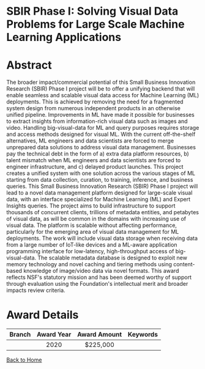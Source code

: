 
SBIR Phase I: Solving Visual Data Problems for Large Scale Machine Learning Applications
========================================================================================

# Abstract


The broader impact/commercial potential of this Small Business Innovation Research (SBIR) Phase I project will be to offer a unifying backend that will enable seamless and scalable visual data access for Machine Learning (ML) deployments. This is achieved by removing the need for a fragmented system design from numerous independent products in an otherwise unified pipeline. Improvements in ML have made it possible for businesses to extract insights from information-rich visual data such as images and video. Handling big-visual-data for ML and query purposes requires storage and access methods designed for visual ML. With the current off-the-shelf alternatives, ML engineers and data scientists are forced to merge unprepared data solutions to address visual data management. Businesses pay the technical debt in the form of a) extra data platform resources, b) talent mismatch when ML engineers and data scientists are forced to engineer infrastructure, and c) delayed product launches. This project creates a unified system with one solution across the various stages of ML starting from data collection, curation, to training, inference, and business queries. This Small Business Innovation Research (SBIR) Phase I project will lead to a novel data management platform designed for large-scale visual data, with an interface specialized for Machine Learning (ML) and Expert Insights queries. The project aims to build infrastructure to support thousands of concurrent clients, trillions of metadata entities, and petabytes of visual data, as will be common in the domains with increasing use of visual data. The platform is scalable without affecting performance, particularly for the emerging area of visual data management for ML deployments. The work will include visual data storage when receiving data from a large number of IoT-like devices and a ML-aware application programming interface for low-latency, high-throughput access of big-visual-data. The scalable metadata database is designed to exploit new memory technology and novel caching and tiering methods using content-based knowledge of image/video data via novel formats. This award reflects NSF's statutory mission and has been deemed worthy of support through evaluation using the Foundation's intellectual merit and broader impacts review criteria.  

# Award Details

|Branch|Award Year|Award Amount|Keywords|
| :---: | :---: | :---: | :---: |
||2020|$225,000||
  
  


[Back to Home](https://github.com/chrischow/dod_sbir_awards/Reports/JT/#634)